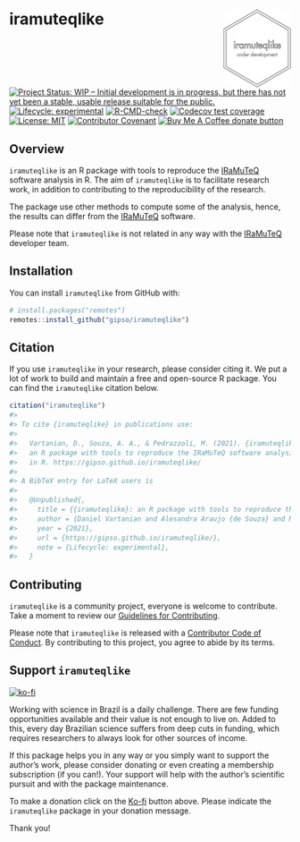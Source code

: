 
<!-- README.md is generated from README.Rmd. Please edit that file -->

# iramuteqlike <a href='https://gipso.github.io/iramuteqlike'><img src='man/figures/logo.png' align="right" height="139" /></a>

<!-- badges: start -->

[![Project Status: WIP – Initial development is in progress, but there
has not yet been a stable, usable release suitable for the
public.](https://www.repostatus.org/badges/latest/wip.svg)](https://www.repostatus.org/#wip)
[![Lifecycle:
experimental](https://img.shields.io/badge/lifecycle-experimental-orange.svg)](https://lifecycle.r-lib.org/articles/stages.html#experimental)
[![R-CMD-check](https://github.com/gipso/iramuteqlike/workflows/R-CMD-check/badge.svg)](https://github.com/gipso/iramuteqlike/actions)
[![Codecov test
coverage](https://codecov.io/gh/gipso/iramuteqlike/branch/main/graph/badge.svg)](https://app.codecov.io/gh/gipso/iramuteqlike?branch=main)
[![License:
MIT](https://img.shields.io/badge/license-MIT-green)](https://choosealicense.com/licenses/mit/)
[![Contributor
Covenant](https://img.shields.io/badge/Contributor%20Covenant-v2.0%20adopted-ff69b4.svg)](https://gipso.github.io/iramuteqlike/CODE_OF_CONDUCT.html)
[![Buy Me A Coffee donate
button](https://img.shields.io/badge/buy%20me%20a%20coffee-donate-yellow.svg)](https://ko-fi.com/danielvartan)
<!-- badges: end -->

## Overview

`iramuteqlike` is an R package with tools to reproduce the
[IRaMuTeQ](http://www.iramuteq.org/) software analysis in R. The aim of
`iramuteqlike` is to facilitate research work, in addition to
contributing to the reproducibility of the research.

The package use other methods to compute some of the analysis, hence,
the results can differ from the [IRaMuTeQ](http://www.iramuteq.org/)
software.

Please note that `iramuteqlike` is not related in any way with the
[IRaMuTeQ](http://www.iramuteq.org/) developer team.

## Installation

You can install `iramuteqlike` from GitHub with:

``` r
# install.packages("remotes")
remotes::install_github("gipso/iramuteqlike")
```

## Citation

If you use `iramuteqlike` in your research, please consider citing it.
We put a lot of work to build and maintain a free and open-source R
package. You can find the `iramuteqlike` citation below.

``` r
citation("iramuteqlike")
#> 
#> To cite {iramuteqlike} in publications use:
#> 
#>   Vartanian, D., Souza, A. A., & Pedrazzoli, M. (2021). {iramuteqlike}:
#>   an R package with tools to reproduce the IRaMuTeQ software analysis
#>   in R. https://gipso.github.io/iramuteqlike/
#> 
#> A BibTeX entry for LaTeX users is
#> 
#>   @Unpublished{,
#>     title = {{iramuteqlike}: an R package with tools to reproduce the IRaMuTeQ software analysis in R},
#>     author = {Daniel Vartanian and Alesandra Araujo {de Souza} and Mario Pedrazzoli},
#>     year = {2021},
#>     url = {https://gipso.github.io/iramuteqlike/},
#>     note = {Lifecycle: experimental},
#>   }
```

## Contributing

`iramuteqlike` is a community project, everyone is welcome to
contribute. Take a moment to review our [Guidelines for
Contributing](https://gipso.github.io/iramuteqlike/CONTRIBUTING.html).

Please note that `iramuteqlike` is released with a [Contributor Code of
Conduct](https://gipso.github.io/iramuteqlike/CODE_OF_CONDUCT.html). By
contributing to this project, you agree to abide by its terms.

## Support `iramuteqlike`

[![ko-fi](https://ko-fi.com/img/githubbutton_sm.svg)](https://ko-fi.com/danielvartan)

Working with science in Brazil is a daily challenge. There are few
funding opportunities available and their value is not enough to live
on. Added to this, every day Brazilian science suffers from deep cuts in
funding, which requires researchers to always look for other sources of
income.

If this package helps you in any way or you simply want to support the
author’s work, please consider donating or even creating a membership
subscription (if you can!). Your support will help with the author’s
scientific pursuit and with the package maintenance.

To make a donation click on the [Ko-fi](https://ko-fi.com/danielvartan)
button above. Please indicate the `iramuteqlike` package in your
donation message.

Thank you!
